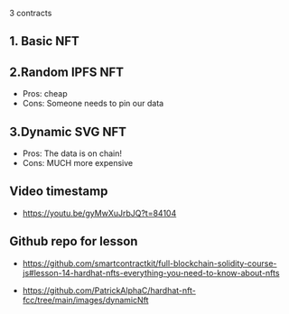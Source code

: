 3 contracts

## 1. Basic NFT

## 2.Random IPFS NFT

-   Pros: cheap
-   Cons: Someone needs to pin our data

## 3.Dynamic SVG NFT

-   Pros: The data is on chain!
-   Cons: MUCH more expensive

## Video timestamp

-   https://youtu.be/gyMwXuJrbJQ?t=84104

## Github repo for lesson

-   https://github.com/smartcontractkit/full-blockchain-solidity-course-js#lesson-14-hardhat-nfts-everything-you-need-to-know-about-nfts

-   https://github.com/PatrickAlphaC/hardhat-nft-fcc/tree/main/images/dynamicNft
